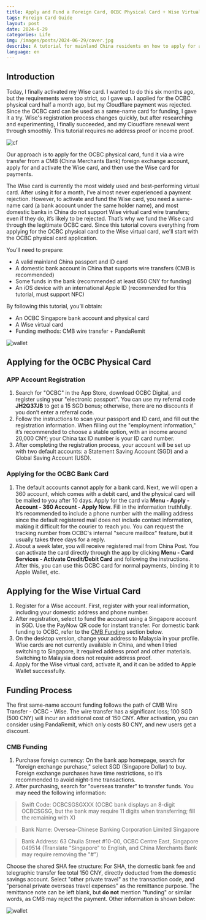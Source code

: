 ```yaml
---
title: Apply and Fund a Foreign Card, OCBC Physical Card + Wise Virtual Card, No Address Proof, No Income Proof Required  
tags: Foreign Card Guide  
layout: post  
date: 2024-6-29  
categories: Life  
img: /images/posts/2024-06-29/cover.jpg  
describe: A tutorial for mainland China residents on how to apply for a foreign bank card, OCBC physical card + Wise virtual card, without address proof or income proof, and how to fund it.
language: en
---
```


## Introduction

Today, I finally activated my Wise card. I wanted to do this six months ago, but the requirements were too strict, so I gave up. I applied for the OCBC physical card half a month ago, but my Cloudflare payment was rejected. Since the OCBC card can be used as a same-name card for funding, I gave it a try. Wise's registration process changes quickly, but after researching and experimenting, I finally succeeded, and my Cloudflare renewal went through smoothly. This tutorial requires no address proof or income proof.

![cf](/images/posts/2024-06-29/cf.jpg)

Our approach is to apply for the OCBC physical card, fund it via a wire transfer from a CMB (China Merchants Bank) foreign exchange account, apply for and activate the Wise card, and then use the Wise card for payments.

The Wise card is currently the most widely used and best-performing virtual card. After using it for a month, I’ve almost never experienced a payment rejection. However, to activate and fund the Wise card, you need a same-name card (a bank account under the same holder name), and most domestic banks in China do not support Wise virtual card wire transfers; even if they do, it’s likely to be rejected. That’s why we fund the Wise card through the legitimate OCBC card. Since this tutorial covers everything from applying for the OCBC physical card to the Wise virtual card, we'll start with the OCBC physical card application.

You’ll need to prepare:
- A valid mainland China passport and ID card
- A domestic bank account in China that supports wire transfers (CMB is recommended)
- Some funds in the bank (recommended at least 650 CNY for funding)
- An iOS device with an international Apple ID (recommended for this tutorial, must support NFC)

By following this tutorial, you’ll obtain:
- An OCBC Singapore bank account and physical card
- A Wise virtual card
- Funding methods: CMB wire transfer + PandaRemit

![wallet](/images/posts/2024-06-29/cover.jpg)

## Applying for the OCBC Physical Card

### APP Account Registration

1. Search for "OCBC" in the App Store, download OCBC Digital, and register using your "electronic passport". You can use my referral code **JH2Q37JB** to get a 15 SGD bonus; otherwise, there are no discounts if you don’t enter a referral code.
2. Follow the instructions to scan your passport and ID card, and fill out the registration information. When filling out the "employment information," it’s recommended to choose a stable option, with an income around 20,000 CNY; your China tax ID number is your ID card number.
3. After completing the registration process, your account will be set up with two default accounts: a Statement Saving Account (SGD) and a Global Saving Account (USD).

### Applying for the OCBC Bank Card

1. The default accounts cannot apply for a bank card. Next, we will open a 360 account, which comes with a debit card, and the physical card will be mailed to you after 10 days. Apply for the card via **Menu - Apply - Account - 360 Account - Apply Now**. Fill in the information truthfully. It’s recommended to include a phone number with the mailing address since the default registered mail does not include contact information, making it difficult for the courier to reach you. You can request the tracking number from OCBC's internal "secure mailbox" feature, but it usually takes three days for a reply.
2. About a week later, you will receive registered mail from China Post. You can activate the card directly through the app by clicking **Menu - Card Services - Activate Credit/Debit Card** and following the instructions. After this, you can use this OCBC card for normal payments, binding it to Apple Wallet, etc.

## Applying for the Wise Virtual Card

1. Register for a Wise account. First, register with your real information, including your domestic address and phone number.
2. After registration, select to fund the account using a Singapore account in SGD. Use the PayNow QR code for instant transfer. For domestic bank funding to OCBC, refer to the [CMB Funding](#招行入金) section below.
3. On the desktop version, change your address to Malaysia in your profile. Wise cards are not currently available in China, and when I tried switching to Singapore, it required address proof and other materials. Switching to Malaysia does not require address proof.
4. Apply for the Wise virtual card, activate it, and it can be added to Apple Wallet successfully.

## Funding Process

The first same-name account funding follows the path of CMB Wire Transfer - OCBC - Wise. The wire transfer has a significant loss; 100 SGD (500 CNY) will incur an additional cost of 150 CNY. After activation, you can consider using PandaRemit, which only costs 80 CNY, and new users get a discount.

### CMB Funding

1. Purchase foreign currency: On the bank app homepage, search for "foreign exchange purchase," select SGD (Singapore Dollar) to buy. Foreign exchange purchases have time restrictions, so it’s recommended to avoid night-time transactions.
2. After purchasing, search for "overseas transfer" to transfer funds. You may need the following information:

> Swift Code: OCBCSGSGXXX (OCBC bank displays an 8-digit OCBCSGSG, but the bank may require 11 digits when transferring; fill the remaining with X)

> Bank Name: Oversea-Chinese Banking Corporation Limited Singapore

> Bank Address: 63 Chulia Street #10-00, OCBC Centre East, Singapore 049514 (Translate "Singapore" to English, and China Merchants Bank may require removing the "#")

Choose the shared SHA fee structure: For SHA, the domestic bank fee and telegraphic transfer fee total 150 CNY, directly deducted from the domestic savings account. Select "other private travel" as the transaction code, and "personal private overseas travel expenses" as the remittance purpose. The remittance note can be left blank, but **do not** mention "funding" or similar words, as CMB may reject the payment. Other information is shown below:

![wallet](/images/posts/2024-06-29/bank.jpg)